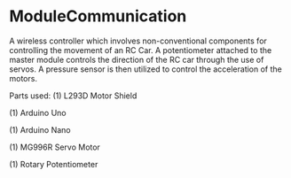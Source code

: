 # ModuleCommunication

A wireless controller which involves non-conventional components for controlling the movement of an RC Car. A potentiometer attached to the master module controls the direction of the RC car through the use of servos. A pressure sensor is then utilized to control the acceleration of the motors.

Parts used:
(1) L293D Motor Shield

(1) Arduino Uno

(1) Arduino Nano

(1) MG996R Servo Motor

(1) Rotary Potentiometer
